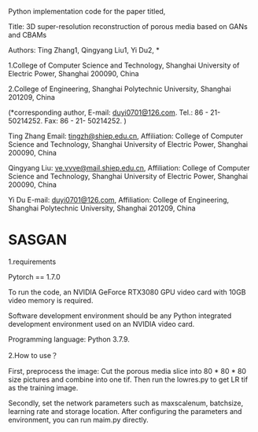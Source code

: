 Python implementation code for the paper titled,

Title: 3D super-resolution reconstruction of porous media based on GANs and CBAMs

Authors: Ting Zhang1, Qingyang Liu1, Yi Du2, * 

1.College of Computer Science and Technology, Shanghai University of Electric Power, Shanghai 200090, China 

2.College of Engineering, Shanghai Polytechnic University, Shanghai 201209, China

(*corresponding author, E-mail: duyi0701@126.com. Tel.: 86 - 21- 50214252. Fax: 86 - 21- 50214252. )

Ting Zhang Email: tingzh@shiep.edu.cn, Affiliation: College of Computer Science and Technology, Shanghai University of Electric Power, Shanghai 200090, China

Qingyang Liu: ve.vvve@mail.shiep.edu.cn, Affiliation: College of Computer Science and Technology, Shanghai University of Electric Power, Shanghai 200090, China

Yi Du E-mail: duyi0701@126.com, Affiliation: College of Engineering, Shanghai Polytechnic University, Shanghai 201209, China

# SASGAN


1.requirements

Pytorch == 1.7.0

To run the code, an NVIDIA GeForce RTX3080 GPU video card with 10GB video memory is required. 

Software development environment should be any Python integrated development environment used on an NVIDIA video card. 

Programming language: Python 3.7.9. 


2.How to use？


First, preprocess the image: Cut the porous media slice into 80 * 80 * 80 size pictures and combine into one tif. Then run the lowres.py to get LR tif as the training image.


Secondly, set the network parameters such as maxscalenum, batchsize, learning rate and storage location.  After configuring the parameters and environment, you can run maim.py directly.


